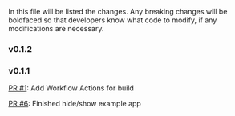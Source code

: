 In this file will be listed the changes.  Any breaking changes will be boldfaced
so that developers know what code to modify, if any modifications are necessary.

### v0.1.2


### v0.1.1

[PR #1](https://github.com/KenSuenobu/pushrod/issues/1): Add Workflow Actions for build

[PR #6](https://github.com/KenSuenobu/pushrod-widgets/issues/6): Finished hide/show example app

